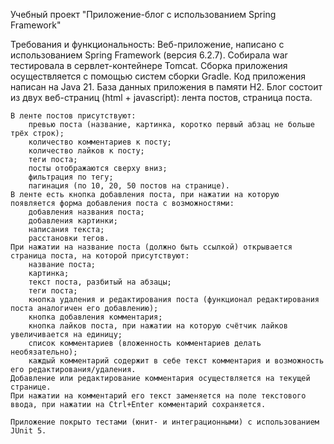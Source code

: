 Учебный проект "Приложение-блог с использованием Spring Framework"

Требования и функциональность:
	Веб-приложение, написано с использованием Spring Framework (версия 6.2.7). 
 	Собирала war тестировала в сервлет-контейнере Tomcat. 
	Сборка приложения осуществляется с помощью систем сборки Gradle.
	Код приложения написан на Java 21.
	База данных приложения в памяти H2. 
	Блог состоит из двух веб-страниц (html + javascript): лента постов, страница поста.
	
	В ленте постов присутствуют:
		превью поста (название, картинка, коротко первый абзац не больше трёх строк);
		количество комментариев к посту;
		количество лайков к посту;
		теги поста;
		посты отображаются сверху вниз;
		фильтрация по тегу;
		пагинация (по 10, 20, 50 постов на странице).
	В ленте есть кнопка добавления поста, при нажатии на которую появляется форма добавления поста с возможностями:
		добавления названия поста;
		добавления картинки;
		написания текста;
		расстановки тегов.
	При нажатии на название поста (должно быть ссылкой) открывается страница поста, на которой присутствуют:
		название поста;
		картинка;
		текст поста, разбитый на абзацы;
		теги поста;
		кнопка удаления и редактирования поста (функционал редактирования поста аналогичен его добавлению);
		кнопка добавления комментария;
		кнопка лайков поста, при нажатии на которую счётчик лайков увеличивается на единицу;
		список комментариев (вложенность комментариев делать необязательно);
		каждый комментарий содержит в себе текст комментария и возможность его редактирования/удаления.
	Добавление или редактирование комментария осуществляется на текущей странице. 
 	При нажатии на комментарий его текст заменяется на поле текстового ввода, при нажатии на Ctrl+Enter комментарий сохраняется.

	Приложение покрыто тестами (юнит- и интеграционными) с использованием JUnit 5.
